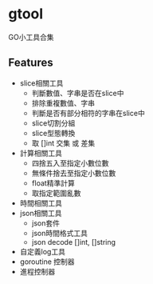 gtool
======

GO小工具合集

Features
------

* slice相關工具
  * 判斷數值、字串是否在slice中
  * 排除重複數值、字串
  * 判斷是否有部分相符的字串在slice中
  * slice切割分組
  * slice型態轉換
  * 取 []int 交集 或 差集
* 計算相關工具
  * 四捨五入至指定小數位數
  * 無條件捨去至指定小數位數
  * float精準計算
  * 取指定範圍亂數
* 時間相關工具
* json相關工具
  * json套件
  * json時間格式工具
  * json decode []int, []string
* 自定義log工具
* goroutine 控制器
* 進程控制器
